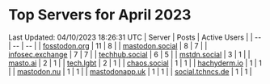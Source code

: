 # Top Servers for April 2023
Last Updated: 04/10/2023 18:26:31 UTC
| Server | Posts | Active Users |
| -- | -- | -- |
| [fosstodon.org](https://fosstodon.org/tags/PowerShell) | 11 | 8 |
| [mastodon.social](https://mastodon.social/tags/PowerShell) | 8 | 7 |
| [infosec.exchange](https://infosec.exchange/tags/PowerShell) | 7 | 7 |
| [techhub.social](https://techhub.social/tags/PowerShell) | 6 | 5 |
| [mstdn.social](https://mstdn.social/tags/PowerShell) | 3 | 1 |
| [masto.ai](https://masto.ai/tags/PowerShell) | 2 | 1 |
| [tech.lgbt](https://tech.lgbt/tags/PowerShell) | 2 | 1 |
| [chaos.social](https://chaos.social/tags/PowerShell) | 1 | 1 |
| [hachyderm.io](https://hachyderm.io/tags/PowerShell) | 1 | 1 |
| [mastodon.nu](https://mastodon.nu/tags/PowerShell) | 1 | 1 |
| [mastodonapp.uk](https://mastodonapp.uk/tags/PowerShell) | 1 | 1 |
| [social.tchncs.de](https://social.tchncs.de/tags/PowerShell) | 1 | 1 |
